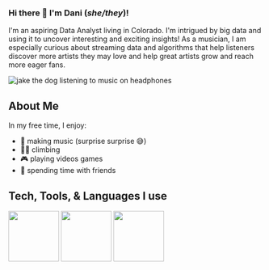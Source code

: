 ### Hi there 👋 I'm Dani (_she/they_)!

I'm an aspiring Data Analyst living in Colorado. I'm intrigued by big data and using it to uncover interesting and exciting insights! As a musician, I am especially curious about streaming data and algorithms that help listeners discover more artists they may love and help great artists grow and reach more eager fans.

![jake the dog listening to music on headphones](https://media.giphy.com/media/cgW5iwX0e37qg/giphy.gif)

## About Me

In my free time, I enjoy: 
- 🎸 making music (surprise surprise 😅)
- 🧗‍♀️ climbing
- 🎮 playing videos games
- 💜 spending time with friends

## Tech, Tools, & Languages I use
<p float="left">
  <img src="https://w7.pngwing.com/pngs/167/148/png-transparent-microsoft-azure-sql-database-microsoft-sql-server-database-blue-text-logo-thumbnail.png" width="100" />
  <img src="https://encrypted-tbn0.gstatic.com/images?q=tbn:ANd9GcSDfxScL8vvCtVc6TQ0oiat88etw_CzbeeWK5qpoO8&s" width="100" /> 
  <img src="https://encrypted-tbn0.gstatic.com/images?q=tbn:ANd9GcQ9CjqY9GKfnhs5VG5nTrlekFBHbv9TfBgtJktWbNQ&s" width="100" />
</p>

<!--
**danioprea/danioprea** is a ✨ _special_ ✨ repository because its `README.md` (this file) appears on your GitHub profile.

Here are some ideas to get you started:

- 🔭 I’m currently working on ...
- 🌱 I’m currently learning ...
- 👯 I’m looking to collaborate on ...
- 🤔 I’m looking for help with ...
- 💬 Ask me about ...
- 📫 How to reach me: ...
- 😄 Pronouns: ...
- ⚡ Fun fact: ...
-->
